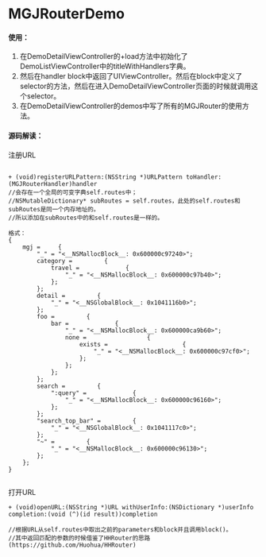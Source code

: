 # MGJRouterDemo

#### 使用：


1. 在DemoDetailViewController的+load方法中初始化了DemoListViewController中的titleWithHandlers字典。
2. 然后在handler block中返回了UIViewController。然后在block中定义了selector的方法，然后在进入DemoDetailViewController页面的时候就调用这个selector。
3. 在DemoDetailViewController的demos中写了所有的MGJRouter的使用方法。



#### 源码解读：


注册URL

```

+ (void)registerURLPattern:(NSString *)URLPattern toHandler:(MGJRouterHandler)handler
//会存在一个全局的可变字典self.routes中；
//NSMutableDictionary* subRoutes = self.routes，此处的self.routes和subRoutes是同一个内存地址的。
//所以添加在subRoutes中的和self.routes是一样的。

格式：
{
    mgj =     {
        "_" = "<__NSMallocBlock__: 0x600000c97240>";
        category =         {
            travel =             {
                "_" = "<__NSMallocBlock__: 0x600000c97b40>";
            };
        };
        detail =         {
            "_" = "<__NSGlobalBlock__: 0x1041116b0>";
        };
        foo =         {
            bar =             {
                "_" = "<__NSMallocBlock__: 0x600000ca9b60>";
                none =                 {
                    exists =                     {
                        "_" = "<__NSMallocBlock__: 0x600000c97cf0>";
                    };
                };
            };
        };
        search =         {
            ":query" =             {
                "_" = "<__NSMallocBlock__: 0x600000c96160>";
            };
        };
        "search_top_bar" =         {
            "_" = "<__NSGlobalBlock__: 0x1041117c0>";
        };
        "~" =         {
            "_" = "<__NSMallocBlock__: 0x600000c96130>";
        };
    };
}


```

打开URL

```
+ (void)openURL:(NSString *)URL withUserInfo:(NSDictionary *)userInfo completion:(void (^)(id result))completion

//根据URL从self.routes中取出之前的parameters和block并且调用block()。
//其中返回匹配的参数的时候借鉴了HHRouter的思路(https://github.com/Huohua/HHRouter)


```

